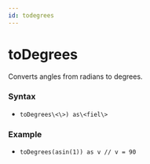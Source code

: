 ```yaml
---
id: todegrees
---
```


# toDegrees

Converts angles from radians to degrees.

### Syntax

* `toDegrees\<\>) as\<fiel\>`

### Example

* `toDegrees(asin(1)) as v // v = 90`
